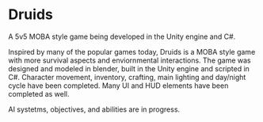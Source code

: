 # Druids
A 5v5 MOBA style game being developed in the Unity engine and C#. 

Inspired by many of the popular games today, Druids is a MOBA style game with more survival aspects and enviornmental interactions.
The game was designed and modeled in blender, built in the Unity engine and scripted in C#. Character movement, inventory, crafting, main
lighting and day/night cycle have been completed. Many UI and HUD elements have been completed as well.

AI systetms, objectives, and abilities are in progress.
